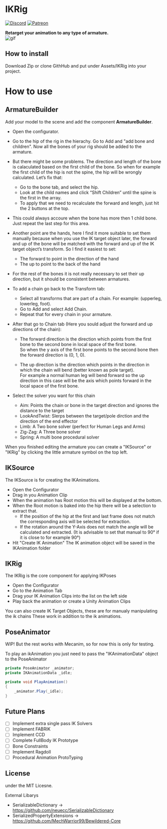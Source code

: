 IKRig
===
[![Discord](https://discordapp.com/api/guilds/846757180828286976/widget.png?style=shield)](https://discord.gg/B9uceFXMpd)
[![Patreon](https://img.shields.io/badge/Patreon-donate-red?style=flat-square&logo=youtube)](https://www.patreon.com/rehcub)

<b>Retarget your animation to any type of armature.</b><br>
![gif](https://media.giphy.com/media/PrwvR2FPKLPRl7r35W/giphy-downsized-large.gif)

How to install
---

Download Zip or clone GithHub and put  under Assets/IKRig into your project. 

How to use
===

ArmatureBuilder
---

Add your model to the scene and add the component <b>ArmatureBuilder</b>.
* Open the configurator.
* Go to the hip of the rig in the hierachy. Go to Add and "add bone and children". Now all the bones of your rig should be added to the armature.
* But there might be some problems. The direction and length of the bone is calaculated based on the first child of the bone. So when for example the first child of the hip is not the spine, the hip will be wrongly calculated. Let’s fix that:
  * Go to the bone tab, and select the hip.
  * Look at the child names and click “Shift Children” until the spine is the first in the array.
  * To apply that we need to recalculate the forward and length, just hit the 2 buttons at the top.
* This could always accoure when the bone has more then 1 child bone. Just repeat the last step for this area.
* Another point are the hands, here I find it more suitable to set them manually because when you use the IK target object later, the forward and up of the bone will be matched with the forward and up of the IK target object’s transform. So I find it easiest to set:
  * The forward to point in the direction of the hand
  * The up to point to the back of the hand
* For the rest of the bones it is not really necessary to set their up direction, but it should be consistent between armatures.
* To add a chain go back to the Transform tab:
  * Select all transforms that are part of a chain. For example: (upperleg, lowerleg, foot).
  * Go to Add and select Add Chain.
  * Repeat that for every chain in your armature.

* After that go to Chain tab (Here you sould adjust the forward and up directions of the chain):

  * The forward direction is the direction which points from the first bone to the second bone in local space of the first bone.<br>
  So when the y axis of the first bone points to the second bone then the forward direction is (0, 1, 0).

  * The up direction is the direction which points in the direction in which the chain will bend (better known as pole target). <br>
  For example a normal human leg will bend forward so the up direction in this case will be the axis which points forward in the local space of the first bone.

* Select the solver you want for this chain
  * Aim: Points the chain or bone in the target direction and ignores the distance to the target
  * LookAndTwist: Slerps between the target/pole dirction and the direction of the end effector
  * Limb: A Two bone solver (perfect for Human Legs and Arms)
  * Zig-Zag: A Three bone solver
  * Spring: A multi bone procedural solver
  

When you finished editing the armature you can create a "IKSource" or "IKRig" by clicking the little armature symbol on the top left.

IKSource
---

The IKSource is for creating the IKAnimations.
* Open the Configurator 
* Drag in you Animation Clip
* When the animation has Root motion this will be displayed at the bottom.
* When the Root motion is baked into the hip there will be a selection to extract that.
  * If the position of the hip at the first and last frame does not match the corresponding axis will be selected for extraction.
  + If the rotation around the Y-Axis does not match the angle will be calculated and extracted. (It is advisable to set that manual to 90° if it is close to for example 90°)
* Hit "Create IK Animation"
The IK animation object will be saved in the IKAnimation folder

IKRig
---

The IKRig is the core component for applying IKPoses

* Open the Configurator
* Go to the Animation Tab
* Drag your IK Animation Clips into the list on the left side
* Play back the animation or create a Unity Animation Clips

You can also create IK Target Objects, these are for manualy manipulating the ik chains
These work in addition to the ik animations.

PoseAnimator
---
WIP! But the rest works with Mecanim, so for now this is only for testing.

To play an ikAnimation you just need to pass the "IKAnimationData" object to the PoseAnimator

```csharp
private PoseAnimator _animator;
private IKAnimationData _idle;

private void PlayAnimation()
{
    _animator.Play(_idle);
}
```

Future Plans
---

- [ ] Implement extra single pass IK Solvers
- [ ] Implement FABRIK
- [ ] Implement CCD
- [ ] Complete FullBody IK Prototype
- [ ] Bone Constraints
- [ ] Implement Ragdoll
- [ ] Procedural Animation ProtoTyping

License
---
under the MIT Licesne.

External Libarys
* SerializableDictionary -> https://github.com/neuecc/SerializableDictionary
* SerializedPropertyExtensions -> https://github.com/MechWarrior99/Bewildered-Core

